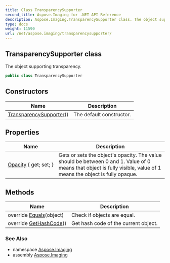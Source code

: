 ```yaml
---
title: Class TransparencySupporter
second_title: Aspose.Imaging for .NET API Reference
description: Aspose.Imaging.TransparencySupporter class. The object supporting transparency
type: docs
weight: 11590
url: /net/aspose.imaging/transparencysupporter/
---
```

## TransparencySupporter class

The object supporting transparency.

```csharp
public class TransparencySupporter
```

## Constructors

| Name | Description |
| --- | --- |
| [TransparencySupporter](transparencysupporter/)() | The default constructor. |

## Properties

| Name | Description |
| --- | --- |
| [Opacity](../../aspose.imaging/transparencysupporter/opacity/) { get; set; } | Gets or sets the object's opacity. The value should be between 0 and 1. Value of 0 means that object is fully visible, value of 1 means the object is fully opaque. |

## Methods

| Name | Description |
| --- | --- |
| override [Equals](../../aspose.imaging/transparencysupporter/equals/)(object) | Check if objects are equal. |
| override [GetHashCode](../../aspose.imaging/transparencysupporter/gethashcode/)() | Get hash code of the current object. |

### See Also

* namespace [Aspose.Imaging](../../aspose.imaging/)
* assembly [Aspose.Imaging](../../)



